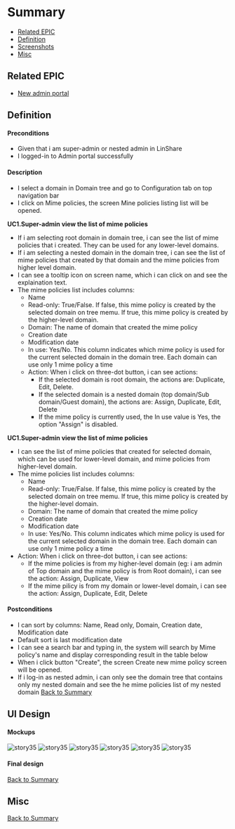# Summary

* [Related EPIC](#related-epic)
* [Definition](#definition)
* [Screenshots](#screenshots)
* [Misc](#misc)

## Related EPIC

* [New admin portal](./README.md)

## Definition

#### Preconditions

* Given that i am super-admin or nested admin in LinShare 
* I logged-in to Admin portal successfully

#### Description

- I select a domain in Domain tree and go to Configuration tab on top navigation bar
- I click on Mime policies, the screen Mine policies listing list will be opened.

**UC1.Super-admin view the list of mime policies**
- If i am selecting root domain in domain tree, i can see the list of mime policies that i created. They can be used for any lower-level domains.
- If i am selecting a nested domain in the domain tree, i can see the list of mime policies that created by that domain and the mime policies from higher level domain. 
- I can see a tooltip icon on screen name, which i can click on and see the explaination text. 
- The mime policies list includes columns:
   - Name
   - Read-only: True/False. If false, this mime policy is created by the selected domain on tree memu. If true, this mime policy is created by the higher-level domain. 
   - Domain: The name of domain that created the mime policy
   - Creation date
   - Modification date
   - In use: Yes/No. This column indicates which mime policy is used for the current selected domain in the domain tree. Each domain can use only 1 mime policy a time 
   - Action: When i click on three-dot button, i can see actions: 
      - If the selected domain is root domain, the actions are: Duplicate, Edit, Delete. 
      - If the selected domain is a nested domain (top domain/Sub domain/Guest domain), the actions are: Assign, Duplicate, Edit, Delete
      - If the mime policy is currently used, the In use value is Yes, the option "Assign" is disabled. 

**UC1.Super-admin view the list of mime policies**
   - I can see the list of mime policies that created for selected domain, which can be used for lower-level domain, and mime policies from higher-level domain. 
   - The mime policies list includes columns:
      - Name
      - Read-only: True/False. If false, this mime policy is created by the selected domain on tree memu. If true, this mime policy is created by the higher-level domain. 
      - Domain: The name of domain that created the mime policy
      - Creation date
      - Modification date
      - In use: Yes/No. This column indicates which mime policy is used for the current selected domain in the domain tree. Each domain can use only 1 mime policy a time 
   - Action: When i click on three-dot button, i can see actions: 
      - If the mime policies is from my higher-level domain (eg: i am admin of Top domain and the mime policy is from Root domain), i can see the action: Assign, Duplicate, View
      - If the mime pilicy is from my domain or lower-level domain, i can see the action: Assign, Duplicate, Edit, Delete
#### Postconditions

- I can sort by columns: Name, Read only, Domain, Creation date, Modification date
- Default sort is last modification date
- I can see a search bar and typing in, the system will search by Mime policy's name and display corresponding result in the table below
- When i click button "Create", the screen Create new mime policy screen will be opened.
- If i log-in as nested admin, i can only see the domain tree that contains only my nested domain and see the he mime policies list of my nested domain
[Back to Summary](#summary)

## UI Design

#### Mockups

![story35](./mockups/35.1.png)
![story35](./mockups/35.2.png)
![story35](./mockups/35.3.png)
![story35](./mockups/35.4.png)
![story35](./mockups/35.5.png)
![story35](./mockups/35.6.png)

#### Final design

[Back to Summary](#summary)
## Misc

[Back to Summary](#summary)



